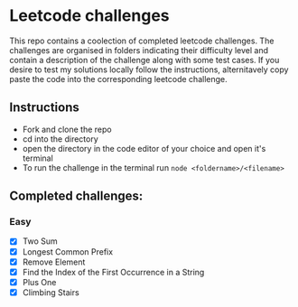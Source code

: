 # Leetcode challenges
This repo contains a coolection of completed leetcode challenges. The challenges are organised in folders indicating their difficulty level and contain a description of the challenge along with some test cases. If you desire to test my solutions locally follow the instructions, alternitavely copy paste the code into the corresponding leetcode challenge.

## Instructions
- Fork and clone the repo
- cd into the directory
- open the directory in the code editor of your choice and open it's terminal
- To run the challenge in the terminal run `node <foldername>/<filename>`

## Completed challenges:
### Easy
- [X] Two Sum
- [X] Longest Common Prefix
- [X] Remove Element
- [X] Find the Index of the First Occurrence in a String
- [X] Plus One
- [X] Climbing Stairs